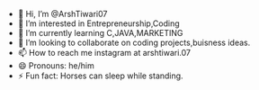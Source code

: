 - 👋 Hi, I’m @ArshTiwari07
- 👀 I’m interested in Entrepreneurship,Coding
- 🌱 I’m currently learning C,JAVA,MARKETING
- 💞️ I’m looking to collaborate on coding projects,buisness ideas.
- 📫 How to reach me instagram at arshtiwari.07
- 😄 Pronouns: he/him
- ⚡ Fun fact: Horses can sleep while standing.

<!---
ArshTiwari07/ArshTiwari07 is a ✨ special ✨ repository because its `README.md` (this file) appears on your GitHub profile.
You can click the Preview link to take a look at your changes.
--->
